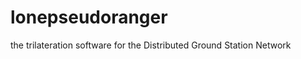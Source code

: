 lonepseudoranger
================

the trilateration software for the Distributed Ground Station Network

